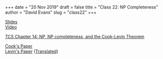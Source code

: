 +++
date = "20 Nov 2019"
draft = false
title = "Class 22: NP Completeness"
author = "David Evans"
slug = "class22"
+++

[Slides](https://www.dropbox.com/s/rqtkwlp6hk9m7vo/class22-post.pdf?dl=0)  
[Video](https://uva.hosted.panopto.com/Panopto/Pages/Viewer.aspx?id=cb91d06d-83f5-47d8-a05c-ab0b0151a8de)

[TCS Chapter 14: NP, NP completeness, and the Cook-Levin Theorem](/docs/tcs-chapter14.pdf)

[Cook's Paper](/docs/cook.pdf)  
[Levin's Paper](/docs/universalsearch.pdf) ([Translated](/docs/levin.pdf))





